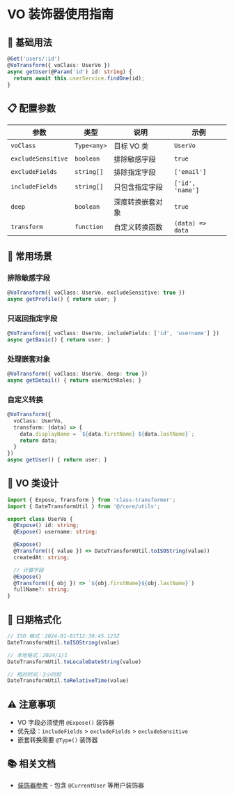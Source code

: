 # VO 装饰器使用指南

## 🚀 基础用法

```typescript
@Get('users/:id')
@VoTransform({ voClass: UserVo })
async getUser(@Param('id') id: string) {
  return await this.userService.findOne(id);
}
```

## 📋 配置参数

| 参数 | 类型 | 说明 | 示例 |
|------|------|------|------|
| `voClass` | `Type<any>` | 目标 VO 类 | `UserVo` |
| `excludeSensitive` | `boolean` | 排除敏感字段 | `true` |
| `excludeFields` | `string[]` | 排除指定字段 | `['email']` |
| `includeFields` | `string[]` | 只包含指定字段 | `['id', 'name']` |
| `deep` | `boolean` | 深度转换嵌套对象 | `true` |
| `transform` | `function` | 自定义转换函数 | `(data) => data` |

## 🎯 常用场景

### 排除敏感字段
```typescript
@VoTransform({ voClass: UserVo, excludeSensitive: true })
async getProfile() { return user; }
```

### 只返回指定字段
```typescript
@VoTransform({ voClass: UserVo, includeFields: ['id', 'username'] })
async getBasic() { return user; }
```

### 处理嵌套对象
```typescript
@VoTransform({ voClass: UserVo, deep: true })
async getDetail() { return userWithRoles; }
```

### 自定义转换
```typescript
@VoTransform({
  voClass: UserVo,
  transform: (data) => {
    data.displayName = `${data.firstName} ${data.lastName}`;
    return data;
  }
})
async getUser() { return user; }
```

## 🔧 VO 类设计

```typescript
import { Expose, Transform } from 'class-transformer';
import { DateTransformUtil } from '@/core/utils';

export class UserVo {
  @Expose() id: string;
  @Expose() username: string;

  @Expose()
  @Transform(({ value }) => DateTransformUtil.toISOString(value))
  createdAt: string;

  // 计算字段
  @Expose()
  @Transform(({ obj }) => `${obj.firstName}${obj.lastName}`)
  fullName?: string;
}
```

## 📅 日期格式化

```typescript
// ISO 格式：2024-01-01T12:30:45.123Z
DateTransformUtil.toISOString(value)

// 本地格式：2024/1/1
DateTransformUtil.toLocaleDateString(value)

// 相对时间：3小时前
DateTransformUtil.toRelativeTime(value)
```

## ⚠️ 注意事项

- VO 字段必须使用 `@Expose()` 装饰器
- 优先级：`includeFields` > `excludeFields` > `excludeSensitive`
- 嵌套转换需要 `@Type()` 装饰器

## 📚 相关文档

- [装饰器参考](../reference/decorators.md) - 包含 `@CurrentUser` 等用户装饰器
